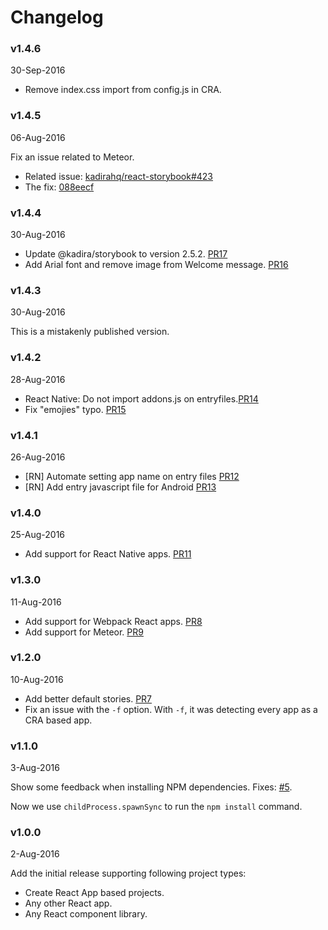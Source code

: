 # Changelog

### v1.4.6
30-Sep-2016

* Remove index.css import from config.js in CRA.

### v1.4.5
06-Aug-2016

Fix an issue related to Meteor.

  * Related issue: [kadirahq/react-storybook#423](https://github.com/kadirahq/react-storybook/issues/423)
  * The fix: [088eecf](https://github.com/kadirahq/getstorybook/commit/088eecf740bebf522b6608892a3a7e3e34bcfc31)

### v1.4.4
30-Aug-2016

* Update @kadira/storybook to version 2.5.2. [PR17](https://github.com/kadirahq/getstorybook/pull/17)
* Add Arial font and remove image from Welcome message. [PR16](https://github.com/kadirahq/getstorybook/pull/16)

### v1.4.3
30-Aug-2016

This is a mistakenly published version.

### v1.4.2
28-Aug-2016

* React Native: Do not import addons.js on entryfiles.[PR14](https://github.com/kadirahq/getstorybook/pull/14)
* Fix "emojies" typo. [PR15](https://github.com/kadirahq/getstorybook/pull/15)

### v1.4.1
26-Aug-2016

* [RN] Automate setting app name on entry files [PR12](https://github.com/kadirahq/getstorybook/pull/12)
* [RN] Add entry javascript file for Android [PR13](https://github.com/kadirahq/getstorybook/pull/13)

### v1.4.0
25-Aug-2016

* Add support for React Native apps. [PR11](https://github.com/kadirahq/getstorybook/pull/11)

### v1.3.0
11-Aug-2016

* Add support for Webpack React apps. [PR8](https://github.com/kadirahq/getstorybook/pull/8)
* Add support for Meteor. [PR9](https://github.com/kadirahq/getstorybook/pull/9)

### v1.2.0
10-Aug-2016

* Add better default stories. [PR7](https://github.com/kadirahq/getstorybook/pull/7)
* Fix an issue with the `-f` option. With `-f`, it was detecting every app as a CRA based app.

### v1.1.0
3-Aug-2016

Show some feedback when installing NPM dependencies. Fixes: [#5](https://github.com/kadirahq/getstorybook/issues/5).

Now we use `childProcess.spawnSync` to run the `npm install` command.

### v1.0.0
2-Aug-2016

Add the initial release supporting following project types:

* Create React App based projects.
* Any other React app.
* Any React component library.
